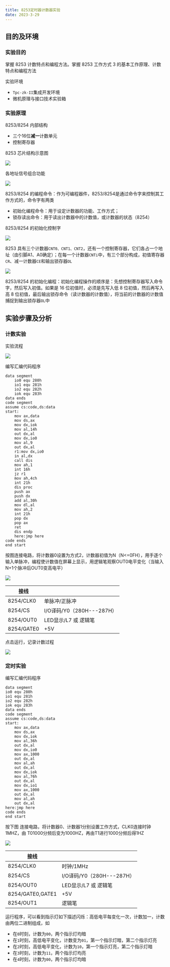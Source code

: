 ```yaml
---
title: 8253定时器计数器实验
date: 2023-3-29
---
```


## 目的及环境

### 实验目的

掌握 8253 计数特点和编程方法。掌握 8253 工作方式 3 的基本工作原理、计数特点和编程方法

实验环境

- `Tpc-zk-II`集成开发环境
- 微机原理与接口技术实验箱

### 实验原理

8253/8254 内部结构

- 三个16位**减一**计数单元
- 控制寄存器

8253 芯片结构示意图

<img src=".\assets\image-20230406095009956.png">

各地址信号组合功能

<img src=".\assets\image-20230406095155579.png">

8253/8254 的编程命令：作为可编程器件，8253/8254是通过命令字来控制其工作方式的，命令字有两类

- 初始化编程命令：用于设定计数器的功能、工作方式；
- 锁存读出命令：用于读出计数器中的计数值，或计数器的状态（8254）

8253/8254 的初始化控制字

<img src=".\assets\image-20230406095315846.png">

8253 具有三个计数器`CNT0、CNT1、CNT2`，还有一个控制寄存器，它们各占一个地址（由引脚A1、A0确定）；在每一个计数器`CNTi`中，有三个部分构成，初值寄存器`CR`、减一计数器`CE`和输出锁存器`OL`	

<img src=".\assets\image-20230409100556044.png">

8253/8254 的初始化编程：初始化编程操作的顺序是：先想控制寄存器写入命令字，然后写入初值。如果是 16 位初值时，必须是先写入低 8 位初值，然后再写入高 8 位初值，最后输出锁存命令（读计数器的计数值），将当前的计数器的计数值捕捉到输出锁存器`OL`中

## 实验步骤及分析

### 计数实验

实验流程

<img src=".\assets\image-20230409100630614.png">

编写汇编代码程序

```assembly
data segment
	io0 equ 280h
	io1 equ 281h
	io2 equ 282h
	iok equ 283h
data ends
code segment
assume cs:code,ds:data
start:
	mov ax,data
	mov ds,ax
	mov dx,iok
	mov al,14h
	out dx,al
	mov dx,io0
	mov al,9
	out dx,al
	r1:mov dx,io0
	in al,dx
	call dis
	mov ah,1
	int 16h
	jz r1
	mov ah,4ch
	int 21h
	dis proc
	push ax
	push dx
	add al,30h
	mov dl,al
	mov ah,2
	int 21h
	pop dx
	pop ax
	ret
	dis endp
	here:jmp here
code ends
end start
```

按图连接电路，将计数器0设置为方式2，计数器初值为N（N<=0FH），用手逐个输入单脉冲，编程使计数值在屏幕上显示，用逻辑笔观察OUT0电平变化（当输入N+1个脉冲后OUT0变高电平）

<img src=".\assets\image-20230409101036748.png">

| 接线       |                           |
| ---------- | ------------------------- |
| 8254/CLK0  | 单脉冲/正脉冲             |
| 8254/CS    | I/O译码/Y0（280H---287H） |
| 8254/OUT0  | LED显示/L7 或 逻辑笔      |
| 8254/GATE0 | +5V                       |

点击运行，记录计数过程

<img src=".\assets\count.png">

### 定时实验

编写汇编代码程序

```assembly
data segment
io0 equ 280h
io1 equ 281h
io2 equ 282h
iok equ 283h
data ends
code segment
assume cs:code,ds:data
start:
    mov ax,data
    mov ds,ax
    mov dx,iok
    mov al,36h
    out dx,al
    mov dx,io0
    mov ax,1000
    out dx,al
    mov al,ah
    out dx,al
    mov dx,iok
    mov al,76h
    out dx,al
    mov dx,io1
    mov ax,1000
    out dx,al
    mov al,ah
    out dx,al
here:jmp here
code ends
end start
```

按下图 连接电路，将计数器0、计数器1分别设置工作方式，CLK0连接时钟1MHZ，由  T01000分频后变为1000HZ，再由T1进行1000分频后得1HZ

<img src=".\assets\image-20230409101423583.png">

| 接线             |                           |
| ---------------- | ------------------------- |
| 8254/CLK0        | 时钟/1MHz                 |
| 8254/CS          | I/O译码/Y0（280H---287H） |
| 8254/OUT0        | LED显示/L7 或 逻辑笔      |
| 8254/GATE0,GATE1 | +5V                       |
| 8254/OUT1        | 逻辑笔                    |

运行程序，可以看到指示灯如下描述闪烁：高低电平每变化一次，计数加一，计数由两位二进制组成，如

- 在`0`时刻，计数为`00`，两个指示灯均暗
- 在`1`时刻，高低电平变化，计数变为`01`，第一个指示灯暗，第二个指示灯亮
- 在`2`时刻，高低电平变化，计数为`10`，第一个指示灯亮，第二个指示灯暗
- 在`3`时刻，计数为`11`，两个指示灯均亮
- 在`4`时刻，计数为`00`，两个指示灯均暗
